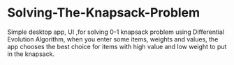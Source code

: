 # Solving-The-Knapsack-Problem
Simple desktop app, UI ,for solving 0-1 knapsack problem using Differential Evolution Algorithm, when you enter some items, weights and values, the app chooses the best choice for items with high value and low weight to put in the knapsack.
